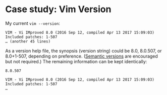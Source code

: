 Case study: Vim Version
====

My current `vim --version`:

    VIM - Vi IMproved 8.0 (2016 Sep 12, compiled Apr 13 2017 15:09:03)
    Included patches: 1-507
    … (another 45 lines)

As a version help file, the synopsis (version string) could be 8.0, 8.0.507, or 8.0+1-507, depending on preference.  ([Semantic versions](https://semver.org/) are encouraged but not required.)  The remaining information can be kept identically:

    8.0.507

    VIM - Vi IMproved 8.0 (2016 Sep 12, compiled Apr 13 2017 15:09:03)
    Included patches: 1-507
    …
